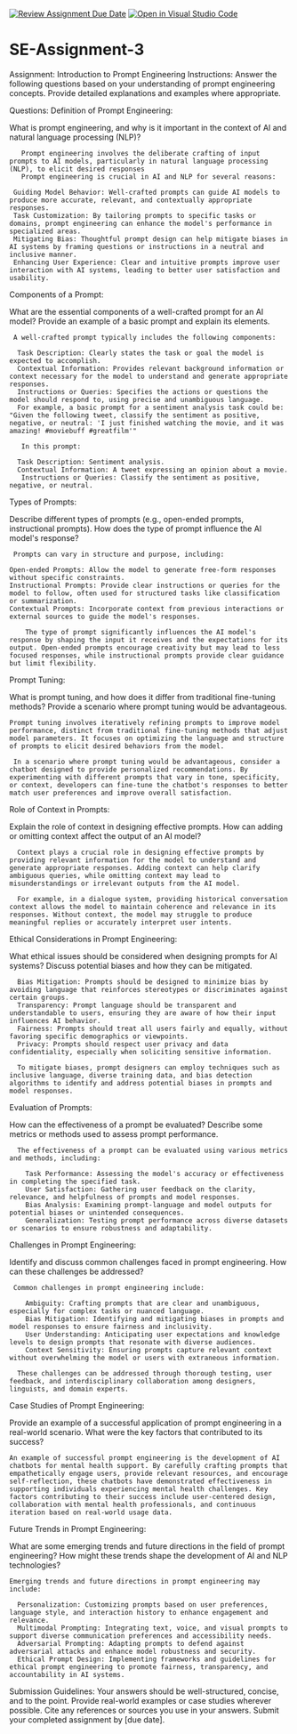 [![Review Assignment Due Date](https://classroom.github.com/assets/deadline-readme-button-24ddc0f5d75046c5622901739e7c5dd533143b0c8e959d652212380cedb1ea36.svg)](https://classroom.github.com/a/UpfcA4qp)
[![Open in Visual Studio Code](https://classroom.github.com/assets/open-in-vscode-718a45dd9cf7e7f842a935f5ebbe5719a5e09af4491e668f4dbf3b35d5cca122.svg)](https://classroom.github.com/online_ide?assignment_repo_id=15142604&assignment_repo_type=AssignmentRepo)
# SE-Assignment-3
Assignment: Introduction to Prompt Engineering
Instructions:
Answer the following questions based on your understanding of prompt engineering concepts. Provide detailed explanations and examples where appropriate.

Questions:
Definition of Prompt Engineering:

What is prompt engineering, and why is it important in the context of AI and natural language processing (NLP)?

       Prompt engineering involves the deliberate crafting of input prompts to AI models, particularly in natural language processing (NLP), to elicit desired responses
       Prompt engineering is crucial in AI and NLP for several reasons:

     Guiding Model Behavior: Well-crafted prompts can guide AI models to produce more accurate, relevant, and contextually appropriate responses.
     Task Customization: By tailoring prompts to specific tasks or domains, prompt engineering can enhance the model's performance in specialized areas.
     Mitigating Bias: Thoughtful prompt design can help mitigate biases in AI systems by framing questions or instructions in a neutral and inclusive manner.
     Enhancing User Experience: Clear and intuitive prompts improve user interaction with AI systems, leading to better user satisfaction and usability.
Components of a Prompt:

What are the essential components of a well-crafted prompt for an AI model? Provide an example of a basic prompt and explain its elements.

     A well-crafted prompt typically includes the following components:

      Task Description: Clearly states the task or goal the model is expected to accomplish.
      Contextual Information: Provides relevant background information or context necessary for the model to understand and generate appropriate responses.
      Instructions or Queries: Specifies the actions or questions the model should respond to, using precise and unambiguous language.
      For example, a basic prompt for a sentiment analysis task could be: "Given the following tweet, classify the sentiment as positive, negative, or neutral: 'I just finished watching the movie, and it was amazing! #moviebuff #greatfilm'"

       In this prompt:

      Task Description: Sentiment analysis.
      Contextual Information: A tweet expressing an opinion about a movie.
       Instructions or Queries: Classify the sentiment as positive, negative, or neutral.
   
Types of Prompts:

Describe different types of prompts (e.g., open-ended prompts, instructional prompts). How does the type of prompt influence the AI model's response?

     Prompts can vary in structure and purpose, including:

    Open-ended Prompts: Allow the model to generate free-form responses without specific constraints.
    Instructional Prompts: Provide clear instructions or queries for the model to follow, often used for structured tasks like classification or summarization.
    Contextual Prompts: Incorporate context from previous interactions or external sources to guide the model's responses.     
      
        The type of prompt significantly influences the AI model's response by shaping the input it receives and the expectations for its output. Open-ended prompts encourage creativity but may lead to less focused responses, while instructional prompts provide clear guidance but limit flexibility.

Prompt Tuning:

What is prompt tuning, and how does it differ from traditional fine-tuning methods? Provide a scenario where prompt tuning would be advantageous.
   
    Prompt tuning involves iteratively refining prompts to improve model performance, distinct from traditional fine-tuning methods that adjust model parameters. It focuses on optimizing the language and structure of prompts to elicit desired behaviors from the model.

     In a scenario where prompt tuning would be advantageous, consider a chatbot designed to provide personalized recommendations. By experimenting with different prompts that vary in tone, specificity, or context, developers can fine-tune the chatbot's responses to better match user preferences and improve overall satisfaction.

Role of Context in Prompts:

Explain the role of context in designing effective prompts. How can adding or omitting context affect the output of an AI model?
     
      Context plays a crucial role in designing effective prompts by providing relevant information for the model to understand and generate appropriate responses. Adding context can help clarify ambiguous queries, while omitting context may lead to misunderstandings or irrelevant outputs from the AI model.

      For example, in a dialogue system, providing historical conversation context allows the model to maintain coherence and relevance in its responses. Without context, the model may struggle to produce meaningful replies or accurately interpret user intents.


Ethical Considerations in Prompt Engineering:

What ethical issues should be considered when designing prompts for AI systems? Discuss potential biases and how they can be mitigated.
      
      Bias Mitigation: Prompts should be designed to minimize bias by avoiding language that reinforces stereotypes or discriminates against certain groups.
      Transparency: Prompt language should be transparent and understandable to users, ensuring they are aware of how their input influences AI behavior.
      Fairness: Prompts should treat all users fairly and equally, without favoring specific demographics or viewpoints.
      Privacy: Prompts should respect user privacy and data confidentiality, especially when soliciting sensitive information.

      To mitigate biases, prompt designers can employ techniques such as inclusive language, diverse training data, and bias detection algorithms to identify and address potential biases in prompts and model responses.

Evaluation of Prompts:

How can the effectiveness of a prompt be evaluated? Describe some metrics or methods used to assess prompt performance.
     
      The effectiveness of a prompt can be evaluated using various metrics and methods, including:

        Task Performance: Assessing the model's accuracy or effectiveness in completing the specified task.
        User Satisfaction: Gathering user feedback on the clarity, relevance, and helpfulness of prompts and model responses.
        Bias Analysis: Examining prompt-language and model outputs for potential biases or unintended consequences.
        Generalization: Testing prompt performance across diverse datasets or scenarios to ensure robustness and adaptability.


Challenges in Prompt Engineering:

Identify and discuss common challenges faced in prompt engineering. How can these challenges be addressed?

     Common challenges in prompt engineering include:

        Ambiguity: Crafting prompts that are clear and unambiguous, especially for complex tasks or nuanced language.
        Bias Mitigation: Identifying and mitigating biases in prompts and model responses to ensure fairness and inclusivity.
        User Understanding: Anticipating user expectations and knowledge levels to design prompts that resonate with diverse audiences.
        Context Sensitivity: Ensuring prompts capture relevant context without overwhelming the model or users with extraneous information.

      These challenges can be addressed through thorough testing, user feedback, and interdisciplinary collaboration among designers, linguists, and domain experts.



Case Studies of Prompt Engineering:

Provide an example of a successful application of prompt engineering in a real-world scenario. What were the key factors that contributed to its success?

    An example of successful prompt engineering is the development of AI chatbots for mental health support. By carefully crafting prompts that empathetically engage users, provide relevant resources, and encourage self-reflection, these chatbots have demonstrated effectiveness in supporting individuals experiencing mental health challenges. Key factors contributing to their success include user-centered design, collaboration with mental health professionals, and continuous iteration based on real-world usage data.



Future Trends in Prompt Engineering:

What are some emerging trends and future directions in the field of prompt engineering? How might these trends shape the development of AI and NLP technologies?

    Emerging trends and future directions in prompt engineering may include:

      Personalization: Customizing prompts based on user preferences, language style, and interaction history to enhance engagement and relevance.
      Multimodal Prompting: Integrating text, voice, and visual prompts to support diverse communication preferences and accessibility needs.
      Adversarial Prompting: Adapting prompts to defend against adversarial attacks and enhance model robustness and security.
      Ethical Prompt Design: Implementing frameworks and guidelines for ethical prompt engineering to promote fairness, transparency, and accountability in AI systems.
      




Submission Guidelines:
Your answers should be well-structured, concise, and to the point.
Provide real-world examples or case studies wherever possible.
Cite any references or sources you use in your answers.
Submit your completed assignment by [due date].
